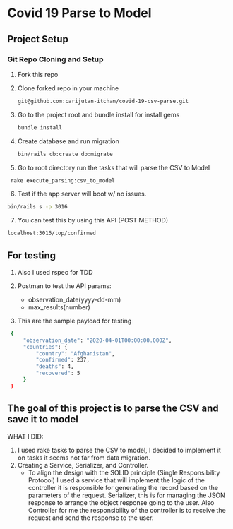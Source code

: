 # Covid 19 Parse to Model

## Project Setup

### Git Repo Cloning and Setup

1. Fork this repo
2. Clone forked repo in your machine

   ```bash
   git@github.com:carijutan-itchan/covid-19-csv-parse.git
   ```
3. Go to the project root and bundle install for install gems

   ```bash
   bundle install
   ```
4. Create database and run migration

   ```bash
   bin/rails db:create db:migrate
   ```
5.  Go to root directory run the tasks that will parse the CSV to Model

  ```bash
   rake execute_parsing:csv_to_model
   ```

 6. Test if the app server will boot w/ no issues.

   ```bash
   bin/rails s -p 3016
   ```
 7. You can test this by using this API (POST METHOD)
   ```bash
   localhost:3016/top/confirmed
   ```
   
 ## For testing
 1. Also I used rspec for TDD
 2. Postman to test the API
    params: 
      - observation_date(yyyy-dd-mm)
      - max_results(number)
      
 3. This are the sample payload for testing
 
   ```bash
    {
        "observation_date": "2020-04-01T00:00:00.000Z",
        "countries": {
            "country": "Afghanistan",
            "confirmed": 237,
            "deaths": 4,
            "recovered": 5
        }
    }
   ```


## The goal of this project is to parse the CSV and save it to model

WHAT I DID:

  1. I used rake tasks to parse the CSV to model, I decided to implement it on tasks it seems not far from data migration.
  2. Creating a Service, Serializer, and Controller.
        - To align the design with the SOLID principle (Single Responsibility Protocol) I used a service that will implement the logic of the controller it is responsible for generating the record based on the parameters of the request. Serializer, this is for managing the JSON response to arrange the object response going to the user. Also Controller for me the responsibility of the controller is to receive the request and send the response to the user.
 
